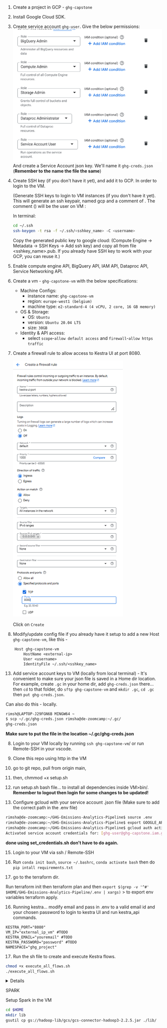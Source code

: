 1. Create a project in GCP - `ghg-capstone` 
2. Install Google Cloud SDK.
3. Create service account `ghg-user`. Give the below permissions:
    ![alt text](../images/permissions.png)
   And create a Service Account json key. We'll name it `ghg-creds.json` (**Remember to the name the file the same**)

4. Create SSH key (if you don't have it yet), and add it to GCP. In order to login to the VM.

    (Generate SSH keys to login to VM instances (if you don't have it yet). This will generate an ssh keypair, named gcp and a comment of <username>. The comment (<username>) will be the user on VM :

    In terminal:

    ```bash
    cd ~/.ssh
    ssh-keygen -t rsa -f ~/.ssh/<sshkey_name> -C <username>
    ```

    Copy the generated public key to google cloud: (Compute Engine -> Metadata -> SSH Keys -> Add ssh key) and copy all from file <sshkey_name>.pub. If you already have SSH key to work with your GCP, you can reuse it.)

5. Enable compute engine API, BigQuery API, IAM API, Dataproc API,  Service Networking API. 
6. Create a vm - `ghg-capstone-vm` with the below specifications:
    - Machine Configs: 
        - instance name: `ghg-capstone-vm`
        - region: `europe-west1 (belgium)`
        - machine type: `e2-standard-4 (4 vCPU, 2 core, 16 GB memory)`
    - OS & Storage:
        - OS: `Ubuntu`
        - version: `Ubuntu 20.04 LTS`
        - size: `30GB`
    - Identity & API access:
        - select `scope`-`allow default access` and `firewall`-`allow https traffic`

7. Create a firewall rule to allow access to Kestra UI at port 8080. 

    ![alt text](../images/firewall_rule.png)

    Click on `Create`

7. Modify/update config file if you already have it setup to add a new Host `ghg-capstone-vm`, like this - 
```
    Host ghg-capstone-vm 
        HostName <external-ip>
        User <username> 
        IdentityFile ~/.ssh/<sshkey_name>
```

13. Add service account keys to VM (locally from local terminal) - It's convenient to make sure your json file is saved in a Home dir location.
For example, create `.gc` in your home dir, add `ghg-creds.json` there...  then `cd` to that folder, do `sftp ghg-capstone-vm` and `mkdir .gc`, `cd .gc` then `put ghg-creds.json`.  

Can also do this - locally. 
```bash
rimsh@LAPTOP-J29FGN6B MINGW64 ~
$ scp ~/.gc/ghg-creds.json rimsha@de-zoomcamp:~/.gc/
ghg-creds.json                                                                            100% 2346    72.6KB/s   00:00
```

**Make sure to put the file in the location ~/.gc/ghg-creds.json**

8. Login to your VM locally by running `ssh ghg-capstone-vm`/ or run Remote-SSH in your vscode. 



9. Clone this repo using http in the VM

10. go to git repo, pull from origin main, 
11. then, chmmod +x setup.sh 
12. run setup.sh bash file... to install all dependencies inside VM>bin/. **Remember to logout then login for some changes to be updated!**

14. Configure gcloud with your service account .json file (Make sure to add the correct path in the .env file)
```bash
rimsha@de-zoomcamp:~/GHG-Emissions-Analytics-Pipeline$ source .env
rimsha@de-zoomcamp:~/GHG-Emissions-Analytics-Pipeline$ export GOOGLE_APPLICATION_CREDENTIALS=$KEY_PATH
rimsha@de-zoomcamp:~/GHG-Emissions-Analytics-Pipeline$ gcloud auth activate-service-account --key-file=$KEY_PATH
Activated service account credentials for: [ghg-user@ghg-capstone.iam.gserviceaccount.com]
```
**done using set_credentials.sh don't have to do again.**

15. Login to your VM via ssh / Remote-SSH 

15. Run `conda init bash`, `source ~/.bashrc`, `conda activate bash` then do `pip intall requirements.txt`

16. go to the terraform dir. 

Run 
terraform init
then 
terraform plan and 
then
`export $(grep -v '^#' $HOME/GHG-Emissions-Analytics-Pipeline/.env | xargs)`  > to export env variables
terraform apply. 


16. Running kestra... modify email and pass in .env to a valid email id and your chosen password to login to kestra UI and run kestra_api commands. 
```
KESTRA_PORT="8080"
VM_IP="external_ip_vm" #TODO
KESTRA_EMAIL="youremail" #TODO
KESTRA_PASSWORD="password" #TODO
NAMESPACE="ghg_project"
```

17. Run the sh file to create and execute Kestra flows. 

```bash
chmod +x execute_all_flows.sh 
./execute_all_flows.sh
```





<details>
Command to run the flow 1 - `curl -v -X POST "http://34.78.176.130:8080/api/v1/flows" -H "Content-Type: application/x-yaml" -u "bashirrimsha22@gmail.com:kestra" --data-binary @created-by-api.yml`

Command to execute the flow 1 - `curl -X POST "http://34.78.176.130:8080/api/v1/executions/company.gk/created_by_api"` 


#Note -region, location, project_id defined in env. 

run api command to add key-value pair for `GCP_CREDS`


curl -v -X PUT "http://34.78.176.130:8080/api/v1/namespaces/your_namespace/kv/GCP_CREDS" \
     -H "Content-Type: application/json" \
     -u "bashirrimsha22@gmail.com:kestra" \
     --data-binary @~/.gc/gcp_creds.json

To verify:

curl -X GET "http://34.78.176.130:8080/api/v1/namespaces/your_namespace/kv/GCP_CREDS" \
     -u "bashirrimsha22@gmail.com:kestra"

curl -v POST "http://34.38.225.163:8080/api/v1/flows" \
    -H "Content-Type: application/x-yaml" \
    -u "bashirrimsha22@gmail.com:kestra" \
    --data-binary @gcp_kv.yml

</details>


SPARK

Setup Spark in the VM 

```bash
cd $HOME
mkdir lib
gsutil cp gs://hadoop-lib/gcs/gcs-connector-hadoop3-2.2.5.jar ./lib/
```
